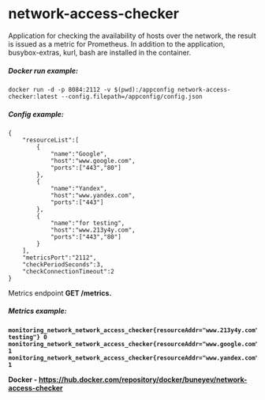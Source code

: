 # network-access-checker

Application for checking the availability of hosts over the network, the result is issued as a metric for Prometheus. In addition to the application, busybox-extras, kurl, bash are installed in the container.

##### Docker run example:
```
docker run -d -p 8084:2112 -v $(pwd):/appconfig network-access-checker:latest --config.filepath=/appconfig/config.json
```
##### Config example:
```
{
    "resourceList":[
        {
            "name":"Google",
            "host":"www.google.com",
            "ports":["443","80"]
        },
        {
            "name":"Yandex",
            "host":"www.yandex.com",
            "ports":["443"]
        },
        {
            "name":"for testing",
            "host":"www.213y4y.com",
            "ports":["443","80"]
        }
    ],
    "metricsPort":"2112",
    "checkPeriodSeconds":3,
    "checkConnectionTimeout":2
}
```
Metrics endpoint <b>GET /metrics<b>. 
##### Metrics example:
```
monitoring_network_network_access_checker{resourceAddr="www.213y4y.com",resourceName="for testing"} 0
monitoring_network_network_access_checker{resourceAddr="www.google.com",resourceName="Google"} 1
monitoring_network_network_access_checker{resourceAddr="www.yandex.com",resourceName="Yandex"} 1
```

Docker - https://hub.docker.com/repository/docker/buneyev/network-access-checker